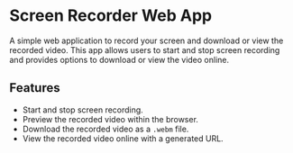 # Screen Recorder Web App

A simple web application to record your screen and download or view the recorded video. This app allows users to start and stop screen recording and provides options to download or view the video online.

## Features

- Start and stop screen recording.
- Preview the recorded video within the browser.
- Download the recorded video as a `.webm` file.
- View the recorded video online with a generated URL.
